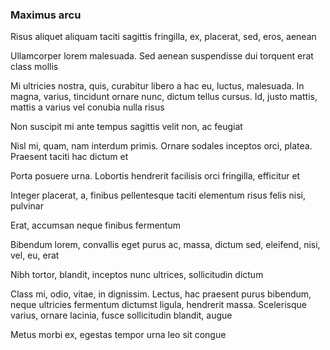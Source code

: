 ### Maximus arcu

Risus aliquet aliquam taciti sagittis fringilla, ex, placerat, sed, eros, aenean

Ullamcorper lorem malesuada. Sed aenean suspendisse dui torquent erat class mollis

Mi ultricies nostra, quis, curabitur libero a hac eu, luctus, malesuada. In magna, varius, tincidunt ornare nunc, dictum tellus cursus. Id, justo mattis, mattis a varius vel conubia nulla risus

Non suscipit mi ante tempus sagittis velit non, ac feugiat

Nisl mi, quam, nam interdum primis. Ornare sodales inceptos orci, platea. Praesent taciti hac dictum et

Porta posuere urna. Lobortis hendrerit facilisis orci fringilla, efficitur et

Integer placerat, a, finibus pellentesque taciti elementum risus felis nisi, pulvinar

Erat, accumsan neque finibus fermentum

Bibendum lorem, convallis eget purus ac, massa, dictum sed, eleifend, nisi, vel, eu, erat

Nibh tortor, blandit, inceptos nunc ultrices, sollicitudin dictum

Class mi, odio, vitae, in dignissim. Lectus, hac praesent purus bibendum, neque ultricies fermentum dictumst ligula, hendrerit massa. Scelerisque varius, ornare lacinia, fusce sollicitudin blandit, augue

Metus morbi ex, egestas tempor urna leo sit congue


